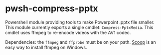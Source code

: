 # pwsh-compress-pptx

Powershell module providing tools to make Powerpoint .pptx file smaller. This
module currently exports a single cmdlet: `Compress-PptxMedia`. This cmdlet
uses ffmpeg to re-encode videos with the AV1 codec.

Dependencies: the `ffmpeg` and `ffprobe` must be on your path.
[Scoop](https://scoop.sh/) is an easy way to install ffmpeg on Windows.
